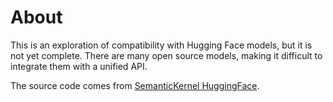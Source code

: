# About

This is an exploration of compatibility with Hugging Face models, but it is not yet complete. There are many open source models, making it difficult to integrate them with a unified API.

The source code comes from [SemanticKernel HuggingFace](https://github.com/microsoft/semantic-kernel/pull/1261).